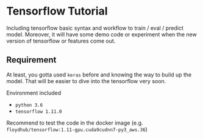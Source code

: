 # Tensorflow Tutorial

Including tensorflow basic syntax and workflow to train / eval / predict model. Moreover, it will have some demo code or experiment when the new version of tensorflow or features come out.

## Requirement

At least, you gotta used `keras` before and knowing the way to build up the model. That will be easier to dive into the tensorflow very soon.

Environment included

- `python 3.6`
- `tensorflow 1.11.0`

Recommend to test the code in the docker image (e.g. `floydhub/tensorflow:1.11-gpu.cuda9cudnn7-py3_aws.36`)
